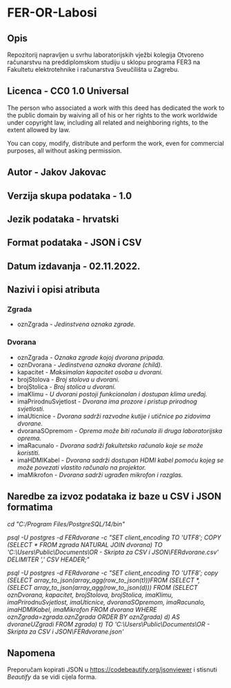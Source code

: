 
# FER-OR-Labosi

## Opis
Repozitorij napravljen u svrhu laboratorijskih vježbi kolegija Otvoreno računarstvu na preddiplomskom studiju u sklopu programa FER3 na Fakultetu elektrotehnike i računarstva Sveučilišta u Zagrebu.

## Licenca - CC0 1.0 Universal
The person who associated a work with this deed has dedicated the work to the public domain by waiving all of his or her rights to the work worldwide under copyright law, including all related and neighboring rights, to the extent allowed by law.

You can copy, modify, distribute and perform the work, even for commercial purposes, all without asking permission.

## Autor - Jakov Jakovac

## Verzija skupa podataka - 1.0

## Jezik podataka - hrvatski

## Format podataka - JSON i CSV

## Datum izdavanja - 02.11.2022.

## Nazivi i opisi atributa

### Zgrada
- oznZgrada - *Jedinstvena oznaka zgrade.*

### Dvorana
- oznZgrada - *Oznaka zgrade kojoj dvorana pripada.*
- oznDvorana - *Jedinstvena oznaka dvorane (child).*
- kapacitet - *Maksimalan kapacitet osoba u dvorani.*
- brojStolova - *Broj stolova u dvorani.*
- brojStolica - *Broj stolica u dvorani.*
- imaKlimu - *U dvorani postoji funkcionalan i dostupan klima uređaj.*
- imaPrirodnuSvjetlost - *Dvorana ima prozore i pristup prirodnog svjetlosti.*
- imaUticnice - *Dvorana sadrži razvodne kutije i utičnice po zidovima dvorane.* 
- dvoranaSOpremom - *Oprema može biti računala ili druga laboratorijska oprema.*
- imaRacunalo - *Dvorana sadrži fakultetsko računalo koje se može koristiti.*
- imaHDMIKabel - *Dvorana sadrži dostupan HDMI kabel pomoću kojeg se može povezati vlastito računalo na projektor.*
- imaMikrofon - *Dvorana sadrži ugrađen mikrofon i razglas.*

## Naredbe za izvoz podataka iz baze u CSV i JSON formatima
_cd "C:/Program Files/PostgreSQL/14/bin"_

_psql -U postgres -d FERdvorane -c "SET client_encoding TO 'UTF8'; COPY (SELECT * FROM zgrada NATURAL JOIN dvorana) TO 'C:\Users\Public\Documents\OR - Skripta za CSV i JSON\FERdvorane.csv' DELIMITER ',' CSV HEADER;"_

_psql -U postgres -d FERdvorane -c "SET client_encoding TO 'UTF8'; copy (SELECT array_to_json(array_agg(row_to_json(t)))FROM (SELECT *,(SELECT array_to_json(array_agg(row_to_json(d))) FROM (SELECT oznDvorana, kapacitet, brojStolova, brojStolica, imaKlimu, imaPrirodnuSvjetlost, imaUticnice, dvoranaSOpremom, imaRacunalo, imaHDMIKabel, imaMikrofon FROM dvorana WHERE oznZgrada=zgrada.oznZgrada ORDER BY oznZgrada) d) AS dvoraneUZgradi FROM zgrada) t) TO 'C:\Users\Public\Documents\OR - Skripta za CSV i JSON\FERdvorane.json'_

## Napomena
Preporučam kopirati JSON u https://codebeautify.org/jsonviewer i stisnuti *Beautify* da se vidi cijela forma.
